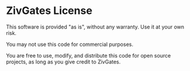 # ZivGates License


This software is provided "as is", without any warranty. Use it at your own risk.

You may not use this code for commercial purposes.

You are free to use, modify, and distribute this code for open source projects, as long as you give credit to ZivGates.
